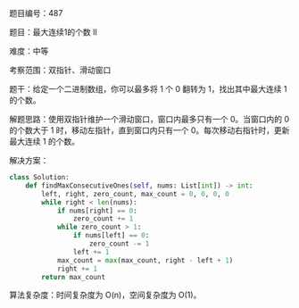 题目编号：487

题目：最大连续1的个数 II

难度：中等

考察范围：双指针、滑动窗口

题干：给定一个二进制数组，你可以最多将 1 个 0 翻转为 1，找出其中最大连续 1 的个数。

解题思路：使用双指针维护一个滑动窗口，窗口内最多只有一个 0。当窗口内的 0 的个数大于 1 时，移动左指针，直到窗口内只有一个 0。每次移动右指针时，更新最大连续 1 的个数。

解决方案：

```python
class Solution:
    def findMaxConsecutiveOnes(self, nums: List[int]) -> int:
        left, right, zero_count, max_count = 0, 0, 0, 0
        while right < len(nums):
            if nums[right] == 0:
                zero_count += 1
            while zero_count > 1:
                if nums[left] == 0:
                    zero_count -= 1
                left += 1
            max_count = max(max_count, right - left + 1)
            right += 1
        return max_count
```

算法复杂度：时间复杂度为 O(n)，空间复杂度为 O(1)。